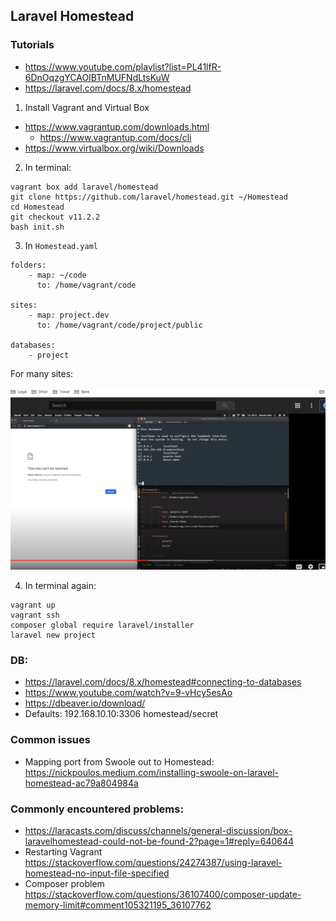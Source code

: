 ## Laravel Homestead

### Tutorials

- https://www.youtube.com/playlist?list=PL41lfR-6DnOqzgYCAOIBTnMUFNdLtsKuW
- https://laravel.com/docs/8.x/homestead

1. Install Vagrant and Virtual Box

- https://www.vagrantup.com/downloads.html
	- https://www.vagrantup.com/docs/cli
- https://www.virtualbox.org/wiki/Downloads

2. In terminal:
```
vagrant box add laravel/homestead
git clone https://github.com/laravel/homestead.git ~/Homestead
cd Homestead
git checkout v11.2.2
bash init.sh
```

3. In `Homestead.yaml`
```
folders:
    - map: ~/code
      to: /home/vagrant/code

sites:
    - map: project.dev
      to: /home/vagrant/code/project/public

databases:
    - project
```

For many sites:

![](/Illustrations/Virtual/homestead_many_sites.PNG)

4. In terminal again:
```
vagrant up
vagrant ssh
composer global require laravel/installer
laravel new project
```

### DB:

- https://laravel.com/docs/8.x/homestead#connecting-to-databases
- https://www.youtube.com/watch?v=9-vHcy5esAo
- https://dbeaver.io/download/
- Defaults: 192.168.10.10:3306 homestead/secret

### Common issues

- Mapping port from Swoole out to Homestead: https://nickpoulos.medium.com/installing-swoole-on-laravel-homestead-ac79a804984a

### Commonly encountered problems:

- https://laracasts.com/discuss/channels/general-discussion/box-laravelhomestead-could-not-be-found-2?page=1#reply=640644
- Restarting Vagrant https://stackoverflow.com/questions/24274387/using-laravel-homestead-no-input-file-specified
- Composer problem https://stackoverflow.com/questions/36107400/composer-update-memory-limit#comment105321195_36107762

